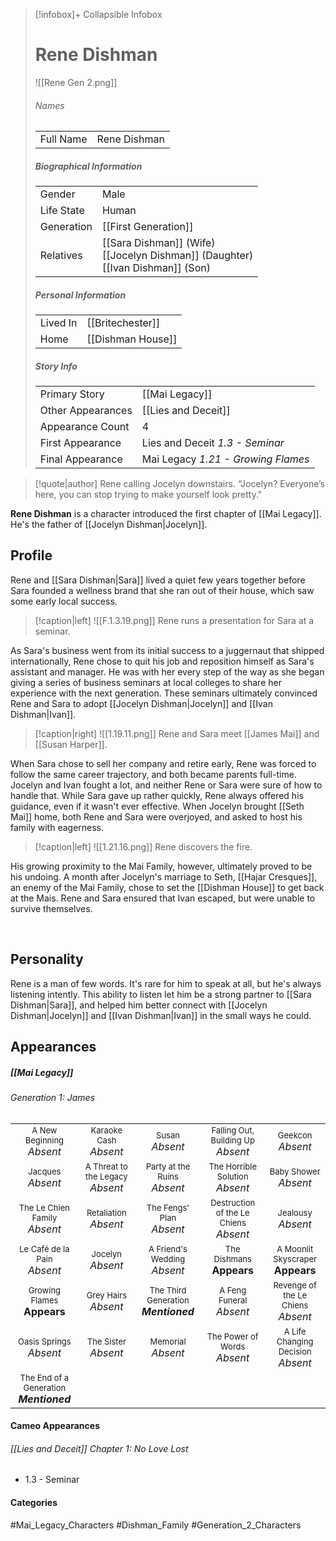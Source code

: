 > [!infobox]+ Collapsible Infobox
> # Rene Dishman
> ![[Rene Gen 2.png]] 
> ###### Names 
> |  |  | 
> | ---- | ---- | 
> | Full Name | Rene Dishman | 
>
> ##### Biographical Information
> |  |  | 
> | ---- | ---- | 
> | Gender | Male | 
> | Life State | Human |
> | Generation | [[First Generation]] |
> | Relatives | [[Sara Dishman]] (Wife)<br>[[Jocelyn Dishman]] (Daughter)<br>[[Ivan Dishman]] (Son)
> 
> ##### Personal Information
> |  |  | 
> | ---- | ---- | 
> | Lived In |[[Britechester]]| 
> | Home |[[Dishman House]]| 
> 
> ##### Story Info
> |  |  | 
> | ---- | ---- | 
> | Primary Story | [[Mai Legacy]] | 
> | Other Appearances | [[Lies and Deceit]] | 
> | Appearance Count | 4 | 
> | First Appearance | Lies and Deceit *1.3 - Seminar*
> | Final Appearance | Mai Legacy *1.21 - Growing Flames*

> [!quote|author] Rene calling Jocelyn downstairs.
> “Jocelyn? Everyone’s here, you can stop trying to make yourself look pretty."

**Rene Dishman** is a character introduced the first chapter of [[Mai Legacy]]. He's the father of [[Jocelyn Dishman|Jocelyn]].

## Profile
Rene and [[Sara Dishman|Sara]] lived a quiet few years together before Sara founded a wellness brand that she ran out of their house, which saw some early local success.

> [!caption|left]
> ![[F.1.3.19.png]] 
> Rene runs a presentation for Sara at a seminar.

As Sara's business went from its initial success to a juggernaut that shipped internationally, Rene chose to quit his job and reposition himself as Sara's assistant and manager. He was with her every step of the way as she began giving a series of business seminars at local colleges to share her experience with the next generation. These seminars ultimately convinced Rene and Sara to adopt [[Jocelyn Dishman|Jocelyn]] and [[Ivan Dishman|Ivan]].

> [!caption|right]
> ![[1.19.11.png]] 
> Rene and Sara meet [[James Mai]] and [[Susan Harper]].

When Sara chose to sell her company and retire early, Rene was forced to follow the same career trajectory, and both became parents full-time. Jocelyn and Ivan fought a lot, and neither Rene or Sara were sure of how to handle that. While Sara gave up rather quickly, Rene always offered his guidance, even if it wasn't ever effective. When Jocelyn brought [[Seth Mai]] home, both Rene and Sara were overjoyed, and asked to host his family with eagerness.

> [!caption|left]
> ![[1.21.16.png]] 
> Rene discovers the fire.

His growing proximity to the Mai Family, however, ultimately proved to be his undoing. A month after Jocelyn's marriage to Seth, [[Hajar Cresques]], an enemy of the Mai Family,  chose to set the [[Dishman House]] to get back at the Mais. Rene and Sara ensured that Ivan escaped, but were unable to survive themselves.

<br style="clear:both; margin: 0; padding: 0" />

## Personality
Rene is a man of few words. It's rare for him to speak at all, but he's always listening intently. This ability to listen let him be a strong partner to [[Sara Dishman|Sara]], and helped him better connect with [[Jocelyn Dishman|Jocelyn]] and [[Ivan Dishman|Ivan]] in the small ways he could.

## Appearances
##### [[Mai Legacy]]
###### Generation 1: James
|                                                                       |     |     |     |     |
| --------------------------------------------------------------------- | --- | --- | --- | --- |
| <center><font size=2>A New Beginning<br><font size=3>*Absent*  | <center><font size=2>Karaoke Cash<br><font size=3>*Absent* | <center><font size=2>Susan<br><font size=3>*Absent* | <center><font size=2>Falling Out, Building Up<br><font size=3>*Absent*| <center><font size=2>Geekcon<br><font size=3>*Absent* |
| <center><font size=2>Jacques<br><font size=3>*Absent*  | <center><font size=2>A Threat to the Legacy<br><font size=3>*Absent* | <center><font size=2>Party at the Ruins<br><font size=3>*Absent* | <center><font size=2>The Horrible Solution<br><font size=3>*Absent*| <center><font size=2>Baby Shower<br><font size=3>*Absent*|
| <center><font size=2>The Le Chien Family<br><font size=3>*Absent*  | <center><font size=2>Retaliation<br><font size=3>*Absent*| <center><font size=2>The Fengs' Plan<br><font size=3>*Absent* | <center><font size=2>Destruction of the Le Chiens<br><font size=3>*Absent*| <center><font size=2>Jealousy<br><font size=3>*Absent* |
| <center><font size=2>Le Café de la Pain<br><font size=3>*Absent*  | <center><font size=2>Jocelyn<br><font size=3>*Absent* | <center><font size=2>A Friend's Wedding<br><font size=3>*Absent* | <center><font size=2>The Dishmans<br><font size=3>**Appears** | <center><font size=2>A Moonlit Skyscraper<br><font size=3>**Appears** |
| <center><font size=2>Growing Flames<br><font size=3>**Appears**| <center><font size=2>Grey Hairs<br><font size=3>*Absent* | <center><font size=2>The Third Generation<br><font size=3>***Mentioned*** | <center><font size=2>A Feng Funeral<br><font size=3>*Absent* | <center><font size=2>Revenge of the Le Chiens<br><font size=3>*Absent*|
| <center><font size=2>Oasis Springs<br><font size=3>*Absent*  | <center><font size=2>The Sister<br><font size=3>*Absent*| <center><font size=2>Memorial<br><font size=3>*Absent* | <center><font size=2>The Power of Words<br><font size=3>*Absent*| <center><font size=2>A Life Changing Decision<br><font size=3>*Absent* |
| <center><font size=2>The End of a Generation<br><font size=3>***Mentioned***  |

#### Cameo Appearances
###### [[Lies and Deceit]] Chapter 1: No Love Lost
- 1.3 - Seminar

#### Categories
#Mai_Legacy_Characters #Dishman_Family #Generation_2_Characters
